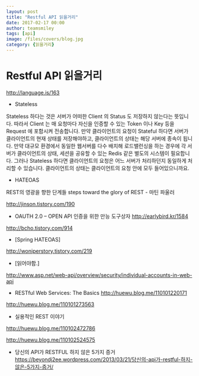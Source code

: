 ```yaml
--- 
layout: post 
title: "Restful API 읽을거리" 
date: 2017-02-17 00:00  
author: teamsmiley 
tags: [api]
image: /files/covers/blog.jpg
category: {읽을거리}
---
```


# Restful API 읽을거리

<http://language.is/163> 

* Stateless

Stateless 하다는 것은 서버가 어떠한 Client 의 Status 도 저장하지 않는다는 뜻입니다. 따라서 Client 는 매 요청마다 자신을 인증할 수 있는 Token 이나 Key 등을 Request 에 포함시켜 전송합니다. 만약 클라이언트의 요청이 Stateful 하다면 서버가 클라이언트의 현재 상태를 저장해야하고, 클라이언트의 상태는 해당 서버에 종속이 됩니다. 만약 대규모 환경에서 동일한 웹서버를 다수 배치해 로드밸런싱을 하는 경우에 각 서버가 클라이언트의 상태, 세션을 공유할 수 있는 Redis 같은 별도의 시스템이 필요합니다. 그러나 Stateless 하다면 클라이언트의 요청은 어느 서버가 처리하던지 동일하게 처리할 수 있습니다. 클라이언트의 상태는 클라이언트의 요청 안에 모두 들어있으니까요.

* HATEOAS

REST의 영광을 향한 단계들 steps toward the glory of REST - 마틴 파울러

<http://jinson.tistory.com/190>


* OAUTH 2.0 – OPEN API 인증을 위한 만능 도구상자
<http://earlybird.kr/1584>

<http://bcho.tistory.com/914>

* [Spring HATEOAS]

<http://woniperstory.tistory.com/219>

* [읽어야함.]

<http://www.asp.net/web-api/overview/security/individual-accounts-in-web-api>

* RESTful Web Services: The Basics
<http://huewu.blog.me/110101220171>

<http://huewu.blog.me/110101273563>

* 실용적인 REST 이야기

<http://huewu.blog.me/110102472786>

<http://huewu.blog.me/110102524575>


* 당신의 API가 RESTFUL 하지 않은 5가지 증거
<https://beyondj2ee.wordpress.com/2013/03/21/당신의-api가-restful-하지-않은-5가지-증거/>




